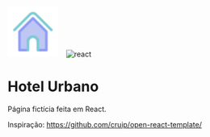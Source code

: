 <p>
  <img src="src/assets/images/logo.svg" alt="logo" width="100"/>
  &nbsp;&nbsp;
  <img src="https://upload.wikimedia.org/wikipedia/commons/thumb/a/a7/React-icon.svg/1280px-React-icon.svg.png" alt="react" width="110"/>
</p>

# Hotel Urbano
Página fictícia feita em React.

Inspiração: https://github.com/cruip/open-react-template/
